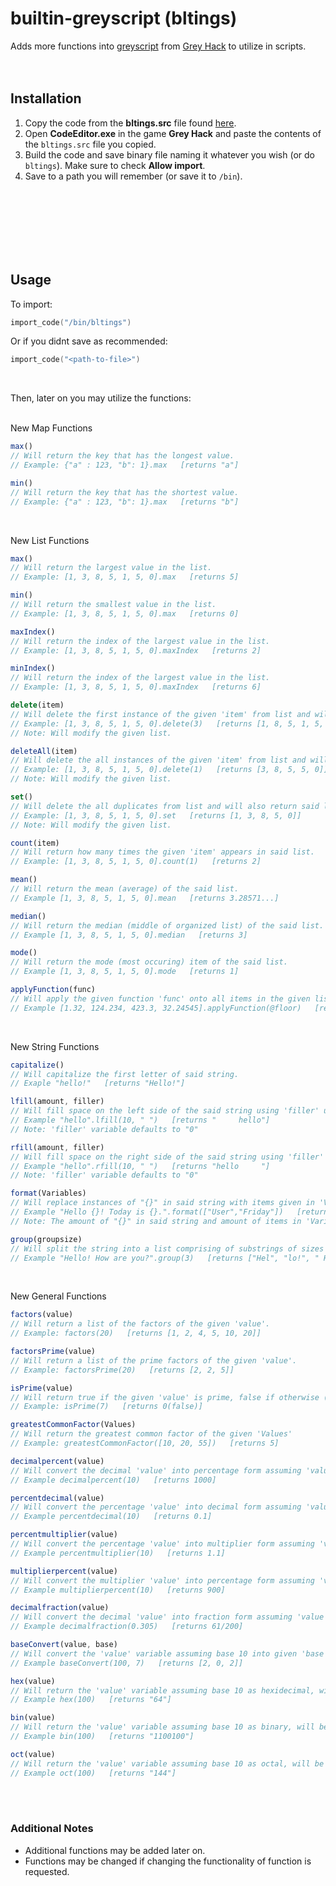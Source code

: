 # builtin-greyscript (bltings)
Adds more functions into [greyscript](https://codedocs.ghtools.xyz/) from [Grey Hack](https://store.steampowered.com/app/605230/Grey_Hack/) to utilize in scripts.
<br />
<br />
​<br />
## Installation
1. Copy the code from the **bltings.src** file found [here](https://github.com/irtsa-dev/builtin-greyscript/tree/main/builtint-greyscript).
2. Open **CodeEditor.exe** in the game **Grey Hack** and paste the contents of the `bltings.src` file you copied.
3. Build the code and save binary file naming it whatever you wish (or do `bltings`). Make sure to check **Allow import**.
4. Save to a path you will remember (or save it to `/bin`).
<br />
<br />
<br />
<br />
<br />
<br />

## Usage
To import:
```lua
import_code("/bin/bltings")
```
Or if you didnt save as recommended:
```lua
import_code("<path-to-file>")
```
<br />

Then, later on you may utilize the functions:
<br />
<br />

New Map Functions
```js
max()
// Will return the key that has the longest value.
// Example: {"a" : 123, "b": 1}.max   [returns "a"]

min()
// Will return the key that has the shortest value.
// Example: {"a" : 123, "b": 1}.max   [returns "b"]
```
<br />

New List Functions
```js
max()
// Will return the largest value in the list.
// Example: [1, 3, 8, 5, 1, 5, 0].max   [returns 5]

min()
// Will return the smallest value in the list.
// Example: [1, 3, 8, 5, 1, 5, 0].max   [returns 0]

maxIndex()
// Will return the index of the largest value in the list.
// Example: [1, 3, 8, 5, 1, 5, 0].maxIndex   [returns 2]

minIndex()
// Will return the index of the largest value in the list.
// Example: [1, 3, 8, 5, 1, 5, 0].maxIndex   [returns 6]

delete(item)
// Will delete the first instance of the given 'item' from list and will also return said list.
// Example: [1, 3, 8, 5, 1, 5, 0].delete(3)   [returns [1, 8, 5, 1, 5, 0]]
// Note: Will modify the given list.

deleteAll(item)
// Will delete the all instances of the given 'item' from list and will also return said list.
// Example: [1, 3, 8, 5, 1, 5, 0].delete(1)   [returns [3, 8, 5, 5, 0]]
// Note: Will modify the given list.

set()
// Will delete the all duplicates from list and will also return said list.
// Example: [1, 3, 8, 5, 1, 5, 0].set   [returns [1, 3, 8, 5, 0]]
// Note: Will modify the given list.

count(item)
// Will return how many times the given 'item' appears in said list.
// Example: [1, 3, 8, 5, 1, 5, 0].count(1)   [returns 2]

mean()
// Will return the mean (average) of the said list.
// Example [1, 3, 8, 5, 1, 5, 0].mean   [returns 3.28571...]

median()
// Will return the median (middle of organized list) of the said list.
// Example [1, 3, 8, 5, 1, 5, 0].median   [returns 3]

mode()
// Will return the mode (most occuring) item of the said list.
// Example [1, 3, 8, 5, 1, 5, 0].mode   [returns 1]

applyFunction(func)
// Will apply the given function 'func' onto all items in the given list.
// Example [1.32, 124.234, 423.3, 32.24545].applyFunction(@floor)   [returns [1, 124, 423, 32]]
```
<br />

New String Functions
```js
capitalize()
// Will capitalize the first letter of said string.
// Exaple "hello!"   [returns "Hello!"]

lfill(amount, filler)
// Will fill space on the left side of the said string using 'filler' until the length of the string is equal to 'amount'.
// Example "hello".lfill(10, " ")   [returns "     hello"]
// Note: 'filler' variable defaults to "0"

rfill(amount, filler)
// Will fill space on the right side of the said string using 'filler' until the length of the string is equal to 'amount'.
// Example "hello".rfill(10, " ")   [returns "hello     "]
// Note: 'filler' variable defaults to "0"

format(Variables)
// Will replace instances of "{}" in said string with items given in 'Variables' in the order of the given 'Variables'.
// Example "Hello {}! Today is {}.".format(["User","Friday"])   [returns "Hello User! Today is Friday."]
// Note: The amount of "{}" in said string and amount of items in 'Variables' should be equal in length.

group(groupsize)
// Will split the string into a list comprising of substrings of sizes equal to 'groupsize'.
// Example "Hello! How are you?".group(3)   [returns ["Hel", "lo!", " Ho", "w a", "re ", "you", "?"]]
```
<br />

New General Functions
```js
factors(value)
// Will return a list of the factors of the given 'value'.
// Example: factors(20)   [returns [1, 2, 4, 5, 10, 20]]

factorsPrime(value)
// Will return a list of the prime factors of the given 'value'.
// Example: factorsPrime(20)   [returns [2, 2, 5]]

isPrime(value)
// Will return true if the given 'value' is prime, false if otherwise (1 or 0).
// Example: isPrime(7)   [returns 0(false)]

greatestCommonFactor(Values)
// Will return the greatest common factor of the given 'Values'
// Example: greatestCommonFactor([10, 20, 55])   [returns 5]

decimalpercent(value)
// Will convert the decimal 'value' into percentage form assuming 'value' is a decimal.
// Example decimalpercent(10)   [returns 1000]

percentdecimal(value)
// Will convert the percentage 'value' into decimal form assuming 'value' is a percentage.
// Example percentdecimal(10)   [returns 0.1]

percentmultiplier(value)
// Will convert the percentage 'value' into multiplier form assuming 'value' is a percentage.
// Example percentmultiplier(10)   [returns 1.1]

multiplierpercent(value)
// Will convert the multiplier 'value' into percentage form assuming 'value' is a multiplier.
// Example multiplierpercent(10)   [returns 900]

decimalfraction(value)
// Will convert the decimal 'value' into fraction form assuming 'value' is a decimal.
// Example decimalfraction(0.305)   [returns 61/200]

baseConvert(value, base)
// Will convert the 'value' variable assuming base 10 into given 'base' base and will return as list.
// Example baseConvert(100, 7)   [returns [2, 0, 2]]

hex(value)
// Will return the 'value' variable assuming base 10 as hexidecimal, will be a string.
// Example hex(100)   [returns "64"]

bin(value)
// Will return the 'value' variable assuming base 10 as binary, will be a string.
// Example bin(100)   [returns "1100100"]

oct(value)
// Will return the 'value' variable assuming base 10 as octal, will be a string.
// Example oct(100)   [returns "144"]
```
​
<br />
<br />
### Additional Notes
- Additional functions may be added later on.
- Functions may be changed if changing the functionality of function is requested.
